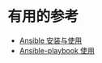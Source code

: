 


# 有用的参考

* [Ansible 安装与使用](http://www.dev-share.top/2019/05/21/ansible-%e5%ae%89%e8%a3%85%e4%b8%8e%e4%bd%bf%e7%94%a8/)
* [Ansible-playbook 使用](http://www.dev-share.top/2019/07/22/ansible-playbook-%e4%bd%bf%e7%94%a8/)
